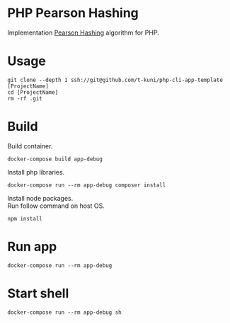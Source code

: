 # PHP Pearson Hashing

Implementation [Pearson Hashing](https://en.wikipedia.org/wiki/Pearson_hashing) algorithm for PHP.

# Usage

```
git clone --depth 1 ssh://git@github.com/t-kuni/php-cli-app-template [ProjectName]
cd [ProjectName]
rm -rf .git 
```

# Build

Build container.

```
docker-compose build app-debug
```

Install php libraries.

```
docker-compose run --rm app-debug composer install
```

Install node packages.  
Run follow command on host OS.

```
npm install
```

# Run app

```
docker-compose run --rm app-debug
```

# Start shell

```
docker-compose run --rm app-debug sh
```